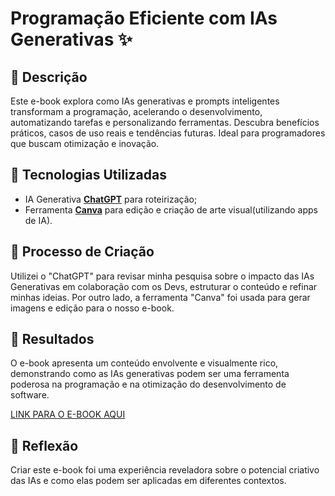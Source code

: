 # Programação Eficiente com IAs Generativas ✨

## 📒 Descrição
Este e-book explora como IAs generativas e prompts inteligentes transformam a programação, acelerando o desenvolvimento, automatizando tarefas e personalizando ferramentas. Descubra benefícios práticos, casos de uso reais e tendências futuras. Ideal para programadores que buscam otimização e inovação.

## 🤖 Tecnologias Utilizadas
- IA Generativa **[ChatGPT](https://chat.openai.com)** para roteirização;
- Ferramenta **[Canva](https://www.canva.com/)** para edição e criação de arte visual(utilizando apps de IA).

## 🧐 Processo de Criação
Utilizei o "ChatGPT" para revisar minha pesquisa sobre o impacto das IAs Generativas em colaboração com os Devs, estruturar o conteúdo e refinar minhas ideias. Por outro lado, a ferramenta "Canva" foi usada para gerar imagens e edição para o nosso e-book. 

## 🚀 Resultados
O e-book apresenta um conteúdo envolvente e visualmente rico, demonstrando como as IAs generativas podem ser uma ferramenta poderosa na programação e na otimização do desenvolvimento de software.

[LINK PARA O E-BOOK AQUI]()

## 💭 Reflexão
Criar este e-book foi uma experiência reveladora sobre o potencial criativo das IAs e como elas podem ser aplicadas em diferentes contextos.
